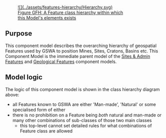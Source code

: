 <a href="../../assets/features-hierarchy/Hierarchy.svg">
<figure id="figure-gfh" markdown style="width:70%">
  ![](../assets/features-hierarchy/Hierarchy.svg)
  <figcaption>Figure GFH: A Feature class hierarchy within which this Model's elements exists</figcaption>
</figure>
</a>

## Purpose 

This component model describes the overarching hierarchy of geospatial Features used by GSWA to position Mines, Sites, Cratons, Basins etc. This Component Model is the immediate parent model of the [Sites & Admin Features](sites-admin.md) and [Geological Features](geo-features.md) component models.

## Model logic

The logic of this component model is shown in the class hierarchy diagram above:

* all Features known to GSWA are either 'Man-made', 'Natural' or some specialised form of either 
* there is no prohibition on a Feature being _both_ natural and man-made or many other combinations of sub-classes of those two main classes
    * this top-level cannot set detailed rules for what combinations of Feature class are allowed


